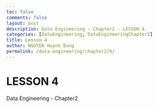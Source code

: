 ```yaml
---
toc: false
comments: false
layout: post
description: Data Engineering - Chapter2 - LESSON 4.
categories: [DataEngineering, DataEngineeringChapter2]
title: Lesson 4
author: NGUYEN Huynh Dung
permalink: /data-engineering/chapter2/4/
---
```


# LESSON 4
Data Engineering - Chapter2



